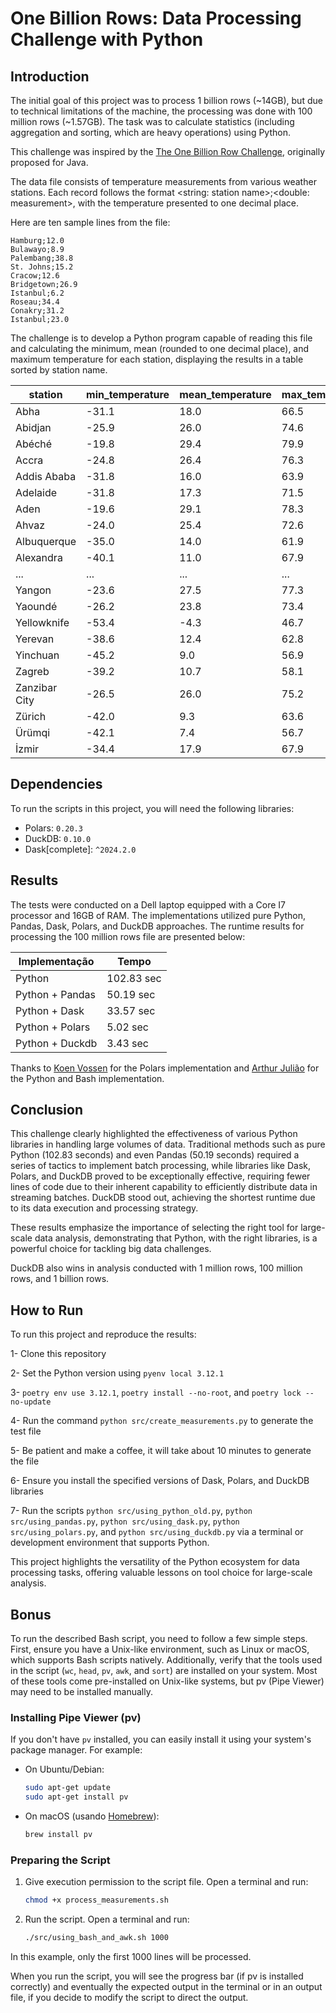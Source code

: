 # One Billion Rows: Data Processing Challenge with Python

## Introduction

The initial goal of this project was to process 1 billion rows (~14GB), but due to technical limitations of the machine, the processing was done with 100 million rows (~1.57GB). The task was to calculate statistics (including aggregation and sorting, which are heavy operations) using Python.

This challenge was inspired by the [The One Billion Row Challenge](https://github.com/gunnarmorling/1brc), originally proposed for Java.

The data file consists of temperature measurements from various weather stations. Each record follows the format <string: station name>;<double: measurement>, with the temperature presented to one decimal place.

Here are ten sample lines from the file:

```
Hamburg;12.0
Bulawayo;8.9
Palembang;38.8
St. Johns;15.2
Cracow;12.6
Bridgetown;26.9
Istanbul;6.2
Roseau;34.4
Conakry;31.2
Istanbul;23.0
```

The challenge is to develop a Python program capable of reading this file and calculating the minimum, mean (rounded to one decimal place), and maximum temperature for each station, displaying the results in a table sorted by station name.

| station      | min_temperature | mean_temperature | max_temperature |
|--------------|-----------------|------------------|-----------------|
| Abha         | -31.1           | 18.0             | 66.5            |
| Abidjan      | -25.9           | 26.0             | 74.6            |
| Abéché       | -19.8           | 29.4             | 79.9            |
| Accra        | -24.8           | 26.4             | 76.3            |
| Addis Ababa  | -31.8           | 16.0             | 63.9            |
| Adelaide     | -31.8           | 17.3             | 71.5            |
| Aden         | -19.6           | 29.1             | 78.3            |
| Ahvaz        | -24.0           | 25.4             | 72.6            |
| Albuquerque  | -35.0           | 14.0             | 61.9            |
| Alexandra    | -40.1           | 11.0             | 67.9            |
| ...          | ...             | ...              | ...             |
| Yangon       | -23.6           | 27.5             | 77.3            |
| Yaoundé      | -26.2           | 23.8             | 73.4            |
| Yellowknife  | -53.4           | -4.3             | 46.7            |
| Yerevan      | -38.6           | 12.4             | 62.8            |
| Yinchuan     | -45.2           | 9.0              | 56.9            |
| Zagreb       | -39.2           | 10.7             | 58.1            |
| Zanzibar City| -26.5           | 26.0             | 75.2            |
| Zürich       | -42.0           | 9.3              | 63.6            |
| Ürümqi       | -42.1           | 7.4              | 56.7            |
| İzmir        | -34.4           | 17.9             | 67.9            |

## Dependencies

To run the scripts in this project, you will need the following libraries:

- Polars: `0.20.3`
- DuckDB: `0.10.0`
- Dask[complete]: `^2024.2.0`

## Results

The tests were conducted on a Dell laptop equipped with a Core I7 processor and 16GB of RAM. The implementations utilized pure Python, Pandas, Dask, Polars, and DuckDB approaches. The runtime results for processing the 100 million rows file are presented below:

| Implementação | Tempo |
| --- | --- |
| Python | 102.83 sec |
| Python + Pandas | 50.19 sec |
| Python + Dask | 33.57 sec  |
| Python + Polars | 5.02 sec |
| Python + Duckdb | 3.43 sec |

Thanks to [Koen Vossen](https://github.com/koenvo) for the Polars implementation and [Arthur Julião](https://github.com/ArthurJ) for the Python and Bash implementation.

## Conclusion

This challenge clearly highlighted the effectiveness of various Python libraries in handling large volumes of data. Traditional methods such as pure Python (102.83 seconds) and even Pandas (50.19 seconds) required a series of tactics to implement batch processing, while libraries like Dask, Polars, and DuckDB proved to be exceptionally effective, requiring fewer lines of code due to their inherent capability to efficiently distribute data in streaming batches. DuckDB stood out, achieving the shortest runtime due to its data execution and processing strategy.

These results emphasize the importance of selecting the right tool for large-scale data analysis, demonstrating that Python, with the right libraries, is a powerful choice for tackling big data challenges.

DuckDB also wins in analysis conducted with 1 million rows, 100 million rows, and 1 billion rows.

## How to Run

To run this project and reproduce the results:

1- Clone this repository

2- Set the Python version using `pyenv local 3.12.1`

3- `poetry env use 3.12.1`, `poetry install --no-root`, and `poetry lock --no-update`

4- Run the command `python src/create_measurements.py` to generate the test file

5- Be patient and make a coffee, it will take about 10 minutes to generate the file

6- Ensure you install the specified versions of Dask, Polars, and DuckDB libraries

7- Run the scripts `python src/using_python_old.py`, `python src/using_pandas.py`, `python src/using_dask.py`, `python src/using_polars.py`, and `python src/using_duckdb.py` via a terminal or development environment that supports Python.

This project highlights the versatility of the Python ecosystem for data processing tasks, offering valuable lessons on tool choice for large-scale analysis.

## Bonus

To run the described Bash script, you need to follow a few simple steps. First, ensure you have a Unix-like environment, such as Linux or macOS, which supports Bash scripts natively. Additionally, verify that the tools used in the script (`wc`, `head`, `pv`, `awk`, and `sort`) are installed on your system. Most of these tools come pre-installed on Unix-like systems, but pv (Pipe Viewer) may need to be installed manually.

### Installing Pipe Viewer (pv)

If you don't have `pv` installed, you can easily install it using your system's package manager. For example:

* On Ubuntu/Debian:
    
    ```bash
    sudo apt-get update
    sudo apt-get install pv
    ```
    
* On macOS (usando [Homebrew](https://brew.sh/)):
    
    ```bash
    brew install pv
    ```
    
### Preparing the Script

1. Give execution permission to the script file. Open a terminal and run:
    
    ```bash
    chmod +x process_measurements.sh
    ```

2. Run the script. Open a terminal and run:
   
   ```bash
   ./src/using_bash_and_awk.sh 1000
   ```

In this example, only the first 1000 lines will be processed.

When you run the script, you will see the progress bar (if pv is installed correctly) and eventually the expected output in the terminal or in an output file, if you decide to modify the script to direct the output.